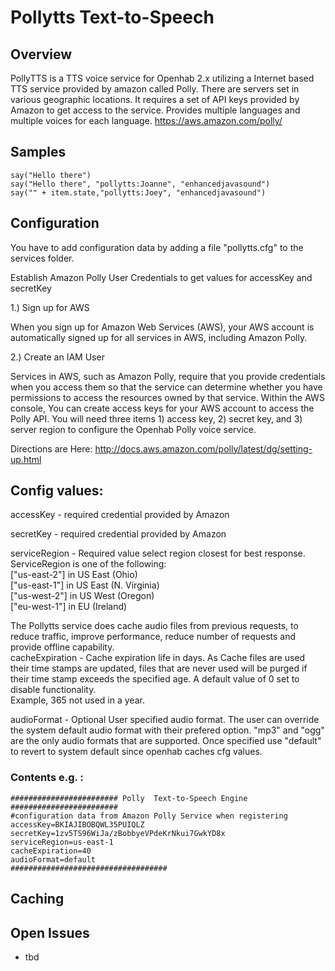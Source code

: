 # Pollytts Text-to-Speech

## Overview

PollyTTS is a TTS voice service for Openhab 2.x utilizing a Internet based TTS service provided by amazon called Polly. There are servers set in various geographic locations. It requires a set of API keys provided by Amazon to get access to the service. Provides multiple languages and multiple voices for each language. 
https://aws.amazon.com/polly/

## Samples

```
say("Hello there")  
say("Hello there", "pollytts:Joanne", "enhancedjavasound")  
say("" + item.state,"pollytts:Joey", "enhancedjavasound")  
```


## Configuration

You have to add configuration data by adding a file "pollytts.cfg" to the services folder.

Establish Amazon Polly User Credentials to get values for accessKey and secretKey

1.) Sign up for AWS

When you sign up for Amazon Web Services (AWS), your AWS account is automatically signed up for all services in AWS, including Amazon Polly. 

2.) Create an IAM User

Services in AWS, such as Amazon Polly, require that you provide credentials when you access them so that the service can determine whether you have permissions to access the resources owned by that service. Within the AWS console, You can create access keys for your AWS account to access the Polly API. You will need three items 1) access key, 2) secret key, and 3) server region to configure the Openhab Polly voice service.

Directions are Here: http://docs.aws.amazon.com/polly/latest/dg/setting-up.html

## Config values:

accessKey - required credential provided by Amazon 

secretKey - required credential provided by Amazon

serviceRegion - Required value select region closest for best response. ServiceRegion is one of the following:  
["us-east-2"] in US East (Ohio)  
["us-east-1"] in US East (N. Virginia)  
["us-west-2"] in US West (Oregon)  
["eu-west-1"] in EU (Ireland)

The Pollytts service does cache audio files from previous requests, to reduce traffic, improve performance, reduce number of requests and provide offline capability.  
cacheExpiration - Cache expiration life in days. As Cache files are used their time stamps are updated, files that are never used will be purged if their time stamp exceeds the specified age. A default value of 0 set to disable functionality.  
Example, 365 not used in a year.

audioFormat -  Optional User specified audio format. 
The user can override the system default audio format with their prefered option. 
"mp3" and "ogg" are the only audio formats that are supported.
Once specified use "default" to revert to system default since openhab caches cfg values.
            


### Contents e.g. :  

```
######################## Polly  Text-to-Speech Engine ########################  
#configuration data from Amazon Polly Service when registering  
accessKey=BKIAJIBOBQWL35PUIQLZ  
secretKey=1zv5TS96WiJa/zBobbyeVPdeKrNkui7GwkYD8x  
serviceRegion=us-east-1  
cacheExpiration=40
audioFormat=default  
###################################
```

## Caching







## Open Issues

* tbd
